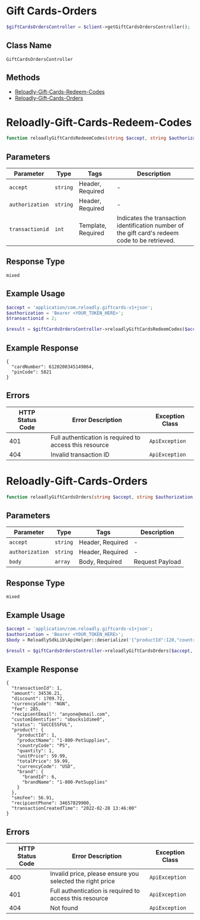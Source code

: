 # Gift Cards-Orders

```php
$giftCardsOrdersController = $client->getGiftCardsOrdersController();
```

## Class Name

`GiftCardsOrdersController`

## Methods

* [Reloadly-Gift-Cards-Redeem-Codes](../../doc/controllers/gift-cards-orders.md#reloadly-gift-cards-redeem-codes)
* [Reloadly-Gift-Cards-Orders](../../doc/controllers/gift-cards-orders.md#reloadly-gift-cards-orders)


# Reloadly-Gift-Cards-Redeem-Codes

```php
function reloadlyGiftCardsRedeemCodes(string $accept, string $authorization, int $transactionid)
```

## Parameters

| Parameter | Type | Tags | Description |
|  --- | --- | --- | --- |
| `accept` | `string` | Header, Required | - |
| `authorization` | `string` | Header, Required | - |
| `transactionid` | `int` | Template, Required | Indicates the transaction identification number of the gift card's redeem code to be retrieved. |

## Response Type

`mixed`

## Example Usage

```php
$accept = 'application/com.reloadly.giftcards-v1+json';
$authorization = 'Bearer <YOUR_TOKEN_HERE>';
$transactionid = 2;

$result = $giftCardsOrdersController->reloadlyGiftCardsRedeemCodes($accept, $authorization, $transactionid);
```

## Example Response

```
{
  "cardNumber": 6120200345149064,
  "pinCode": 5821
}
```

## Errors

| HTTP Status Code | Error Description | Exception Class |
|  --- | --- | --- |
| 401 | Full authentication is required to access this resource | `ApiException` |
| 404 | Invalid transaction ID | `ApiException` |


# Reloadly-Gift-Cards-Orders

```php
function reloadlyGiftCardsOrders(string $accept, string $authorization, array $body)
```

## Parameters

| Parameter | Type | Tags | Description |
|  --- | --- | --- | --- |
| `accept` | `string` | Header, Required | - |
| `authorization` | `string` | Header, Required | - |
| `body` | `array` | Body, Required | Request Payload |

## Response Type

`mixed`

## Example Usage

```php
$accept = 'application/com.reloadly.giftcards-v1+json';
$authorization = 'Bearer <YOUR_TOKEN_HERE>';
$body = ReloadlySdkLib\ApiHelper::deserialize('{"productId":120,"countryCode":"US","quantity":1,"unitPrice":1,"customIdentifier":"obucks10","senderName":"John Doe","recipientEmail":"anyone@email.com","recipientPhoneDetails":{"countryCode":"ES","phoneNumber":"657228901"}}');

$result = $giftCardsOrdersController->reloadlyGiftCardsOrders($accept, $authorization, $body);
```

## Example Response

```
{
  "transactionId": 1,
  "amount": 34536.21,
  "discount": 1709.72,
  "currencyCode": "NGN",
  "fee": 285,
  "recipientEmail": "anyone@email.com",
  "customIdentifier": "obucks1dime0",
  "status": "SUCCESSFUL",
  "product": {
    "productId": 1,
    "productName": "1-800-PetSupplies",
    "countryCode": "PS",
    "quantity": 1,
    "unitPrice": 59.99,
    "totalPrice": 59.99,
    "currencyCode": "USD",
    "brand": {
      "brandId": 6,
      "brandName": "1-800-PetSupplies"
    }
  },
  "smsFee": 56.91,
  "recipientPhone": 34657829900,
  "transactionCreatedTime": "2022-02-28 13:46:00"
}
```

## Errors

| HTTP Status Code | Error Description | Exception Class |
|  --- | --- | --- |
| 400 | Invalid price, please ensure you selected the right price | `ApiException` |
| 401 | Full authentication is required to access this resource | `ApiException` |
| 404 | Not found | `ApiException` |

